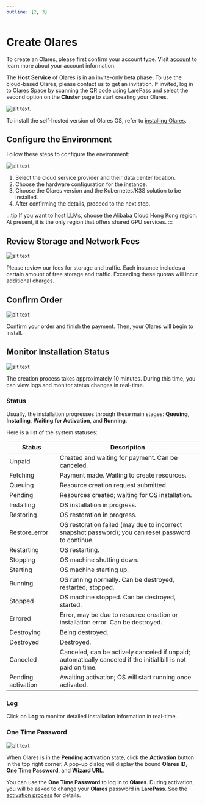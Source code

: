 ```yaml
---
outline: [2, 3]
---
```


# Create Olares

To create an Olares, please first confirm your account type. Visit [account](../account.md#account-type) to learn more about your account information.

The **Host Service** of Olares is in an invite-only beta phase. To use the cloud-based Olares, please contact us to get an invitation. If invited, log in to [Olares Space](https://space.olares.com/) by scanning the QR code using LarePass and select the second option on the **Cluster** page to start creating your Olares.

![alt text](/images/how-to/space/create_olares.jpg).

To install the self-hosted version of Olares OS, refer to [installing Olares](../../../how-to/olares/setup/install/).

## Configure the Environment

Follow these steps to configure the environment:

![alt text](/images/how-to/space/basic_configuration.jpg)

1. Select the cloud service provider and their data center location.
2. Choose the hardware configuration for the instance.
3. Choose the Olares version and the Kubernetes/K3S solution to be installed.
4. After confirming the details, proceed to the next step.

:::tip
If you want to host LLMs, choose the Alibaba Cloud Hong Kong region. At present, it is the only region that offers shared GPU services.
:::

## Review Storage and Network Fees

![alt text](/images/how-to/space/storage_and_network.jpg)

Please review our fees for storage and traffic. Each instance includes a certain amount of free storage and traffic. Exceeding these quotas will incur additional charges.


## Confirm Order

![alt text](/images/how-to/space/confrim.jpg)

Confirm your order and finish the payment. Then, your Olares will begin to install.

## Monitor Installation Status

![alt text](/images/how-to/space/data_on_panel_during_olares_creation.jpg)

The creation process takes approximately 10 minutes. During this time, you can view logs and monitor status changes in real-time.

### Status

Usually, the installation progresses through these main stages: **Queuing**, **Installing**, **Waiting for Activation**, and **Running**.

Here is a list of the system statuses:

| Status           | Description                                 |
| ---------------- | ------------------------------------------- |
| Unpaid           | Created and waiting for payment. Can be canceled. |
| Fetching         | Payment made. Waiting to create resources.  |
| Queuing          | Resource creation request submitted.        |
| Pending          | Resources created; waiting for OS installation. |
| Installing       | OS installation in progress.                |
| Restoring        | OS restoration in progress.                 |
| Restore_error    | OS restoration failed (may due to incorrect snapshot password); you can reset password to continue. |
| Restarting       | OS restarting.                              |
| Stopping         | OS machine shutting down.                   |
| Starting         | OS machine starting up.                     |
| Running          | OS running normally. Can be destroyed, restarted, stopped. |
| Stopped          | OS machine stopped. Can be destroyed, started. |
| Errored          | Error, may be due to resource creation or installation error. Can be destroyed. |
| Destroying       | Being destroyed.                            |
| Destroyed        | Destroyed.                                  |
| Canceled         | Canceled, can be actively canceled if unpaid; automatically canceled if the initial bill is not paid on time. |
| Pending activation | Awaiting activation; OS will start running once activated. |

### Log

Click on **Log** to monitor detailed installation information in real-time.

### One Time Password

![alt text](/images/how-to/space/one_time_password.jpg)

When Olares is in the **Pending activation** state, click the **Activation** button in the top right corner. A pop-up dialog will display the bound **Olares ID**, **One Time Password**, and **Wizard URL**.

You can use the **One Time Password** to log in to **Olares**. During activation, you will be asked to change your **Olares** password in **LarePass**. See the [activation process](../../olares/setup/wizard.md) for details.
